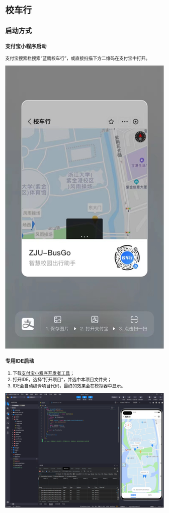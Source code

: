 # 校车行

## 启动方式

### 支付宝小程序启动

支付宝搜索栏搜索“蓝鹰校车行”，或直接扫描下方二维码在支付宝中打开。

![QR-Code](./doc-images/qrcode.jpg)

### 专用IDE启动

1. 下载[支付宝小程序开发者工具](https://opendocs.alipay.com/mini/ide/download)；
2. 打开IDE，选择“打开项目”，并选中本项目文件夹；
3. IDE会自动编译项目代码，最终的效果会在模拟器中显示。

![IDE](./doc-images/ide.png)